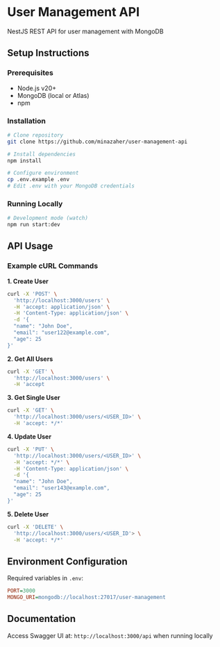 # User Management API

NestJS REST API for user management with MongoDB

## Setup Instructions

### Prerequisites
- Node.js v20+
- MongoDB (local or Atlas)
- npm

### Installation
```bash
# Clone repository
git clone https://github.com/minazaher/user-management-api

# Install dependencies
npm install

# Configure environment
cp .env.example .env
# Edit .env with your MongoDB credentials
```

### Running Locally
```bash
# Development mode (watch)
npm run start:dev

```

## API Usage

### Example cURL Commands

**1. Create User**
```bash
curl -X 'POST' \
  'http://localhost:3000/users' \
  -H 'accept: application/json' \
  -H 'Content-Type: application/json' \
  -d '{
  "name": "John Doe",
  "email": "user122@example.com",
  "age": 25
}'
```

**2. Get All Users**
```bash
curl -X 'GET' \
  'http://localhost:3000/users' \
  -H 'accept
```

**3. Get Single User**
```bash
curl -X 'GET' \
  'http://localhost:3000/users/<USER_ID>' \
  -H 'accept: */*'
```

**4. Update User**
```bash
curl -X 'PUT' \
  'http://localhost:3000/users/<USER_ID>' \
  -H 'accept: */*' \
  -H 'Content-Type: application/json' \
  -d '{
  "name": "John Doe",
  "email": "user143@example.com",
  "age": 25
}'
```

**5. Delete User**
```bash
curl -X 'DELETE' \
  'http://localhost:3000/users/<USER_ID'> \
  -H 'accept: */*'
```

## Environment Configuration
Required variables in `.env`:
```ini
PORT=3000
MONGO_URI=mongodb://localhost:27017/user-management
```

## Documentation
Access Swagger UI at: `http://localhost:3000/api` when running locally
